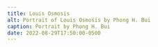 ```yaml
---
title: Louis Osmosis
alt: Portrait of Louis Osmosis by Phong H. Bui
caption: Portrait by Phong H. Bui
date: 2022-08-29T17:50:00-0500
---
```

